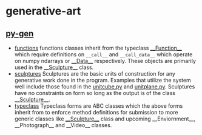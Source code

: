 # generative-art

## [py-gen](/py-gen)
- [functions](/py-gen/src/functions)
    functions classes inherit from the typeclass [\_\_Function\_\_](py-gen/src/typeclass/__function__.py) which require definitions on `__call__` and `__call_data__` which operate on numpy ndarrays or [\_\_Data\_\_](/py-gen/src/atoms.py) respectively. These objects are primarily used in the [\_\_Sculpture\_\_](py-gen/src/typeclass/__sculpture__.py) class.
- [sculptures](py-gen/src/sculptures)
    Sculptures are the basic units of construction for any generative work done in the program. Examples that utilize the system well include those found in the [unitcube.py](py-gen/src/sculptures/unitcube.py) and [unitplane.py](py-gen/src/sculptures/unitplane.py). Sculptures have no constraints on form so long as the output is of the class [\_\_Sculpture\_\_](py-gen/src/typeclass/__sculpture__.py).
- [typeclass](py-gen/src/typeclass)
    Typeclass forms are ABC classes which the above forms inherit from to enforce method definitions for submission to more generic classes like [\_\_Sculpture\_\_](py-gen/src/typeclass/__sculpture__.py) class and upcoming \_\_Enviornment\_\_, \_\_Photograph\_\_ and \_\_Video\_\_ classes.

